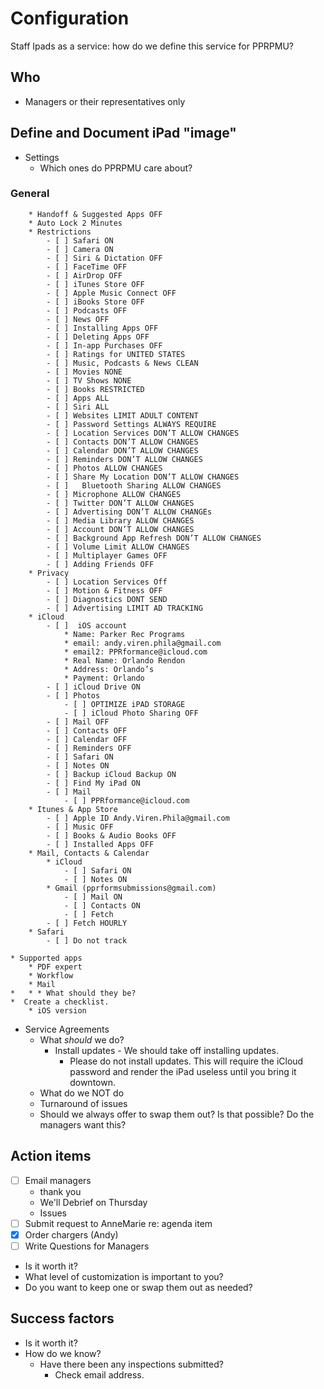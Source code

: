# Configuration
Staff Ipads as a service: how do we define this service  for PPRPMU?

## Who
* Managers or their representatives only

## Define and Document iPad "image"
* Settings
	* Which ones do PPRPMU care about?
### General 			
		* Handoff & Suggested Apps OFF
		* Auto Lock 2 Minutes
		* Restrictions
			- [ ] Safari ON
			- [ ] Camera ON
			- [ ] Siri & Dictation OFF
			- [ ] FaceTime OFF
			- [ ] AirDrop OFF
			- [ ] iTunes Store OFF
			- [ ] Apple Music Connect OFF
			- [ ] iBooks Store OFF
			- [ ] Podcasts OFF
			- [ ] News OFF
			- [ ] Installing Apps OFF
			- [ ] Deleting Apps OFF
			- [ ] In-app Purchases OFF
			- [ ] Ratings for UNITED STATES
			- [ ] Music, Podcasts & News CLEAN
			- [ ] Movies NONE
			- [ ] TV Shows NONE
			- [ ] Books RESTRICTED
			- [ ] Apps ALL
			- [ ] Siri ALL
			- [ ] Websites LIMIT ADULT CONTENT
			- [ ] Password Settings ALWAYS REQUIRE
			- [ ] Location Services DON’T ALLOW CHANGES	
			- [ ] Contacts DON’T ALLOW CHANGES
			- [ ] Calendar DON’T ALLOW CHANGES
			- [ ] Reminders DON’T ALLOW CHANGES
			- [ ] Photos ALLOW CHANGES
			- [ ] Share My Location DON’T ALLOW CHANGES
			- [ ] 	Bluetooth Sharing ALLOW CHANGES
			- [ ] Microphone ALLOW CHANGES
			- [ ] Twitter DON’T ALLOW CHANGES
			- [ ] Advertising DON’T ALLOW CHANGEs
			- [ ] Media Library ALLOW CHANGES
			- [ ] Account DON’T ALLOW CHANGES
			- [ ] Background App Refresh DON’T ALLOW CHANGES
			- [ ] Volume Limit ALLOW CHANGES
			- [ ] Multiplayer Games OFF
			- [ ] Adding Friends OFF
		* Privacy
			- [ ] Location Services Off
			- [ ] Motion & Fitness OFF
			- [ ] Diagnostics DONT SEND
			- [ ] Advertising LIMIT AD TRACKING
		* iCloud
			- [ ]  iOS account
				* Name: Parker Rec Programs
				* email: andy.viren.phila@gmail.com
				* email2: PPRformance@icloud.com
				* Real Name: Orlando Rendon
				* Address: Orlando’s
				* Payment: Orlando
			- [ ] iCloud Drive ON
			- [ ] Photos 
				- [ ] OPTIMIZE iPAD STORAGE
				- [ ] iCloud Photo Sharing OFF
			- [ ] Mail OFF
			- [ ] Contacts OFF
			- [ ] Calendar OFF
			- [ ] Reminders OFF
			- [ ] Safari ON
			- [ ] Notes ON
			- [ ] Backup iCloud Backup ON
			- [ ] Find My iPad ON
			- [ ] Mail
				- [ ] PPRformance@icloud.com
		* Itunes & App Store
			- [ ] Apple ID Andy.Viren.Phila@gmail.com
			- [ ] Music OFF
			- [ ] Books & Audio Books OFF
			- [ ] Installed Apps OFF
		* Mail, Contacts & Calendar
			* iCloud
				- [ ] Safari ON
				- [ ] Notes ON
			* Gmail (pprformsubmissions@gmail.com)
				- [ ] Mail ON
				- [ ] Contacts ON
				- [ ] Fetch
			- [ ] Fetch HOURLY
		* Safari
			- [ ] Do not track
		
	* Supported apps
		* PDF expert
		* Workflow
		* Mail 
	* 	* * What should they be?
	*  Create a checklist. 
		* iOS version
	

* Service Agreements
	* What _should_ we do?
		* Install updates -  We should take off installing updates. 
			* Please do not install updates. This will require the iCloud password and render the iPad useless until you bring it downtown.
	* What do we NOT do
	* Turnaround of issues
	* Should we always offer to swap them out? Is that possible? Do the managers want this? 

## Action items
- [ ] Email managers
	* thank you 
	* We'll Debrief on Thursday
	* Issues 
- [ ] Submit request to AnneMarie re: agenda item
- [x] Order chargers (Andy)
- [ ] Write Questions for Managers
*  Is it worth it? 
* What level of customization is important to you?
* Do you want to keep one or swap them out as needed? 


## Success factors
* Is it worth it? 
* How do we know?
	* Have there been any inspections submitted?
		* Check email address.